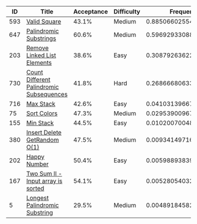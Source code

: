 |ID|Title|Acceptance|Difficulty|Frequency|
|----|-----|----|---|---|
|593|[Valid Square]( https://leetcode.com/problems/valid-square)|43.1%|Medium|0.8850660255420153|
|647|[Palindromic Substrings]( https://leetcode.com/problems/palindromic-substrings)|60.6%|Medium|0.5969293308834104|
|203|[Remove Linked List Elements]( https://leetcode.com/problems/remove-linked-list-elements)|38.6%|Easy|0.30879263622480546|
|730|[Count Different Palindromic Subsequences]( https://leetcode.com/problems/count-different-palindromic-subsequences)|41.8%|Hard|0.26866680633829343|
|716|[Max Stack]( https://leetcode.com/problems/max-stack)|42.6%|Easy|0.04103139667786253|
|75|[Sort Colors]( https://leetcode.com/problems/sort-colors)|47.3%|Medium|0.02953900967923939|
|155|[Min Stack]( https://leetcode.com/problems/min-stack)|44.5%|Easy|0.010200700488022775|
|380|[Insert Delete GetRandom O(1)]( https://leetcode.com/problems/insert-delete-getrandom-o1)|47.5%|Medium|0.00934149716911291|
|202|[Happy Number]( https://leetcode.com/problems/happy-number)|50.4%|Easy|0.0059889383976452016|
|167|[Two Sum II - Input array is sorted]( https://leetcode.com/problems/two-sum-ii-input-array-is-sorted)|54.1%|Easy|0.005280540323033287|
|5|[Longest Palindromic Substring]( https://leetcode.com/problems/longest-palindromic-substring)|29.5%|Medium|0.0048918458243339055|

